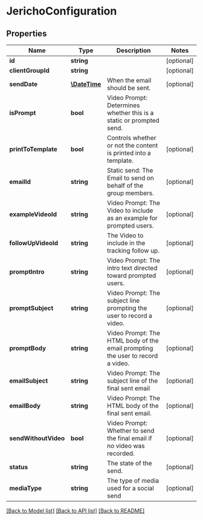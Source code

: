 # JerichoConfiguration

## Properties
Name | Type | Description | Notes
------------ | ------------- | ------------- | -------------
**id** | **string** |  | [optional] 
**clientGroupId** | **string** |  | [optional] 
**sendDate** | [**\DateTime**](\DateTime.md) | When the email should be sent. | [optional] 
**isPrompt** | **bool** | Video Prompt: Determines whether this is a static or prompted send. | 
**printToTemplate** | **bool** | Controls whether or not the content is printed into a template. | [optional] 
**emailId** | **string** | Static send: The Email to send on behalf of the group members. | [optional] 
**exampleVideoId** | **string** | Video Prompt: The Video to include as an example for prompted users. | [optional] 
**followUpVideoId** | **string** | The Video to include in the tracking follow up. | [optional] 
**promptIntro** | **string** | Video Prompt: The intro text directed toward prompted users. | [optional] 
**promptSubject** | **string** | Video Prompt: The subject line prompting the user to record a video. | [optional] 
**promptBody** | **string** | Video Prompt: The HTML body of the email prompting the user to record a video. | [optional] 
**emailSubject** | **string** | Video Prompt: The subject line of the final sent email | [optional] 
**emailBody** | **string** | Video Prompt: The HTML body of the final sent email. | [optional] 
**sendWithoutVideo** | **bool** | Video Prompt: Whether to send the final email if no video was recorded. | [optional] 
**status** | **string** | The state of the send. | [optional] 
**mediaType** | **string** | The type of media used for a social send | [optional] 

[[Back to Model list]](../README.md#documentation-for-models) [[Back to API list]](../README.md#documentation-for-api-endpoints) [[Back to README]](../README.md)



